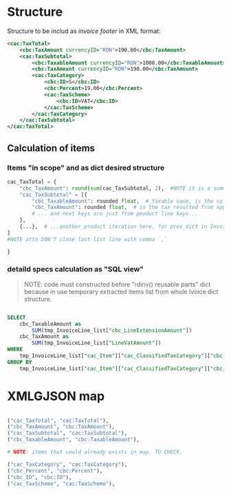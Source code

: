 
# Structure

Structure to be includ as _invoice footer_ in XML format:

```xml
<cac:TaxTotal>
    <cbc:TaxAmount currencyID="RON">190.00</cbc:TaxAmount>
    <cac:TaxSubtotal>
        <cbc:TaxableAmount currencyID="RON">1000.00</cbc:TaxableAmount>
        <cbc:TaxAmount currencyID="RON">190.00</cbc:TaxAmount>
        <cac:TaxCategory>
            <cbc:ID>S</cbc:ID>
            <cbc:Percent>19.00</cbc:Percent>
            <cac:TaxScheme>
                <cbc:ID>VAT</cbc:ID>
            </cac:TaxScheme>
        </cac:TaxCategory>
    </cac:TaxSubtotal>
</cac:TaxTotal>
```

## Calculation of items

### Items "in scope" and as dict desired structure

```python
cac_TaxTotal = {
    "cbc_TaxAmount": round(sum(cac_TaxSubtotal, 2),  #NOTE it is a summarization of next item which is a list (a detailed presentation of info)
    "cac_TaxSubtotal" = [{
        "cbc_TaxableAmount": rounded float,  # taxable vaue, is the value where the tax will be applied, the total value w/o VAT of an item
        "cbc_TaxAmount": rounded float,  # is the tax resulted from application on `cbc_TaxableAmount` === `LineVatAmount`
        # ... and next keys are just from peoduct line keys...
    },
    {...},  # ...another product iteration here, for prev_dict in Invoice big dict
]
#NOTE attn DON'T close last list line with comma `,`

}
```


### detaild specs calculation as "SQL view"

>NOTE: code must constructed before "rdinv() reusable parts" dict because in use temporary extracted items list from whole Ivoice dict structure.

```sql

SELECT
    cbc_TaxableAmount as
        SUM(tmp_InvoiceLine_list["cbc_LineExtensionAmount"])
    cbc_TaxAmount as
        SUM(tmp_InvoiceLine_list["LineVatAmount"])
WHERE
    tmp_InvoiceLine_list["cac_Item"]["cac_ClassifiedTaxCategory"]["cbc_Percent"]["cac_TaxScheme"]["cbc_ID"] == "VAT"
GROUP BY
    tmp_InvoiceLine_list["cac_Item"]["cac_ClassifiedTaxCategory"]["cbc_Percent"]

```




# XMLGJSON map

```python

("cac_TaxTotal", "cac:TaxTotal"),
("cbc_TaxAmount", "cbc:TaxAmount"),
("cac_TaxSubtotal", "cac:TaxSubtotal"),
("cbc_TaxableAmount", "cbc:TaxableAmount"),

# NOTE: items that could already exists in map. TO CHECK.

("cac_TaxCategory", "cac:TaxCategory"),
("cbc_Percent", "cbc:Percent"),
("cbc_ID", "cbc:ID"),
("cac_TaxScheme", "cac:TaxScheme"),


```

